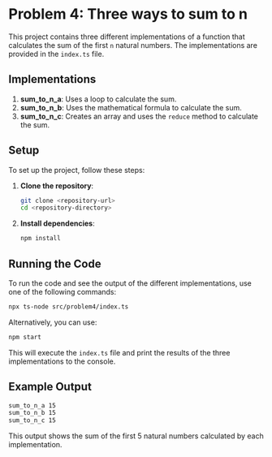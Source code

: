 # Problem 4: Three ways to sum to n

This project contains three different implementations of a function that calculates the sum of the first `n` natural numbers. The implementations are provided in the `index.ts` file.

## Implementations

1. **sum_to_n_a**: Uses a loop to calculate the sum.
2. **sum_to_n_b**: Uses the mathematical formula to calculate the sum.
3. **sum_to_n_c**: Creates an array and uses the `reduce` method to calculate the sum.

## Setup

To set up the project, follow these steps:

1. **Clone the repository**:
    ```sh
    git clone <repository-url>
    cd <repository-directory>
    ```

2. **Install dependencies**:
    ```sh
    npm install
    ```

## Running the Code

To run the code and see the output of the different implementations, use one of the following commands:

```sh
npx ts-node src/problem4/index.ts
```

Alternatively, you can use:

```sh
npm start
```

This will execute the `index.ts` file and print the results of the three implementations to the console.

## Example Output

```sh
sum_to_n_a 15
sum_to_n_b 15
sum_to_n_c 15
```

This output shows the sum of the first 5 natural numbers calculated by each implementation.
